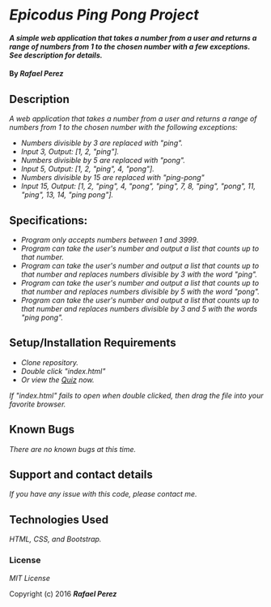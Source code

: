 # _Epicodus Ping Pong Project_

#### _A simple web application that takes a number from a user and returns a range of numbers from 1 to the chosen number with a few exceptions. See description for details._

#### By _**Rafael Perez**_

## Description

_A web application that takes a number from a user and returns a range of numbers from 1 to the chosen number with the following exceptions:_
* _Numbers divisible by 3 are replaced with "ping"._
 * _Input 3, Output: [1, 2, "ping"]._
* _Numbers divisible by 5 are replaced with "pong"._
 * _Input 5, Output: [1, 2, "ping", 4, "pong"]._
* _Numbers divisible by 15 are replaced with "ping-pong"_
 * _Input 15, Output: [1, 2, "ping", 4, "pong", "ping", 7, 8, "ping", "pong", 11, "ping", 13, 14, "ping pong"]._

## Specifications:

* _Program only accepts numbers between 1 and 3999_.
* _Program can take the user's number and output a list that counts up to that number._
* _Program can take the user's number and output a list that counts up to that number and replaces numbers divisible by 3 with the word "ping"._
* _Program can take the user's number and output a list that counts up to that number and replaces numbers divisible by 5 with the word "pong"._
* _Program can take the user's number and output a list that counts up to that number and replaces numbers divisible by 3 and 5 with the words "ping pong"._
## Setup/Installation Requirements

* _Clone repository._
* _Double click "index.html"_
* _Or view the [Quiz](https://doohinkus.github.io/pingPong/) now._


_If "index.html" fails to open when double clicked, then drag the file into your favorite browser._

## Known Bugs

_There are no known bugs at this time._

## Support and contact details

_If you have any issue with this code, please contact me._

## Technologies Used

_HTML, CSS, and Bootstrap._

### License

*MIT License*

Copyright (c) 2016 **_Rafael Perez_**
